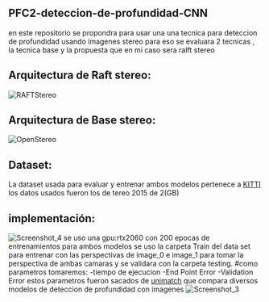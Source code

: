 ## PFC2-deteccion-de-profundidad-CNN
en este repositorio se propondra para usar una una tecnica para deteccion de profundidad usando imagenes stereo
para eso se evaluara 2 tecnicas , la tecnica base y la propuesta que en mi caso sera ralft stereo 
## Arquitectura de Raft stereo:
![RAFTStereo](https://github.com/6162636465/PFC2-deteccion-de-profundidad-CNN/assets/40539959/1a0ce4b9-643c-467d-975b-6ab72310905c)
## Arquitectura de Base stereo:
![OpenStereo](https://github.com/6162636465/PFC2-deteccion-de-profundidad-CNN/assets/40539959/a8384ddc-3824-4915-b41e-f528fd683795)
## Dataset:
La dataset usada para evaluar y entrenar ambos modelos pertenece a [KITTI](https://www.cvlibs.net/datasets/kitti/eval_scene_flow.php?benchmark=stereo) 
los datos usados fueron los de tereo 2015 de 2(GB)
## implementación:
![Screenshot_4](https://github.com/6162636465/PFC2-deteccion-de-profundidad-CNN/assets/40539959/2e9ff8aa-a6b1-4048-800a-43f3cd905cde)
se uso una gpu:rtx2060 con 200 epocas de entrenamientos para ambos modelos se uso la carpeta Train del data set para entrenar con las perspectivas de image_0 e image_1 para tomar la perspectiva de ambas camaras y se validara con la carpeta testing.
#como parametros tomaremos:
-tiempo de ejecucion
-End Point Error
-Validation Error
estos parametros fueron sacados de  [unimatch](https://github.com/autonomousvision/unimatch) que compara diversos modelos de deteccion de profundidad con imagenes
![Screenshot_3](https://github.com/6162636465/PFC2-deteccion-de-profundidad-CNN/assets/40539959/0b14fb6f-26b0-46d6-a937-dac67794ffa9)
